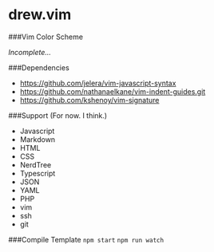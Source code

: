 drew.vim
===================

###Vim Color Scheme

*Incomplete...*

###Dependencies
- https://github.com/jelera/vim-javascript-syntax
- https://github.com/nathanaelkane/vim-indent-guides.git
- https://github.com/kshenoy/vim-signature

###Support (For now. I think.)
- Javascript
- Markdown
- HTML
- CSS
- NerdTree
- Typescript
- JSON
- YAML
- PHP
- vim
- ssh 
- git 

###Compile Template
`npm start`
`npm run watch`
